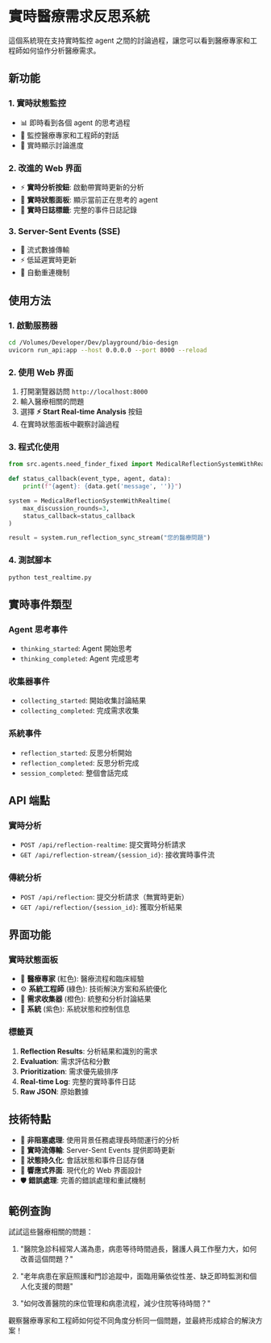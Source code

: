 # 實時醫療需求反思系統

這個系統現在支持實時監控 agent 之間的討論過程，讓您可以看到醫療專家和工程師如何協作分析醫療需求。

## 新功能

### 1. 實時狀態監控
- 📊 即時看到各個 agent 的思考過程
- 💭 監控醫療專家和工程師的對話
- 🔄 實時顯示討論進度

### 2. 改進的 Web 界面
- ⚡ **實時分析按鈕**: 啟動帶實時更新的分析
- 📱 **實時狀態面板**: 顯示當前正在思考的 agent
- 📝 **實時日誌標籤**: 完整的事件日誌記錄

### 3. Server-Sent Events (SSE)
- 🌊 流式數據傳輸
- ⚡ 低延遲實時更新
- 🔄 自動重連機制

## 使用方法

### 1. 啟動服務器
```bash
cd /Volumes/Developer/Dev/playground/bio-design
uvicorn run_api:app --host 0.0.0.0 --port 8000 --reload
```

### 2. 使用 Web 界面
1. 打開瀏覽器訪問 `http://localhost:8000`
2. 輸入醫療相關的問題
3. 選擇 **⚡ Start Real-time Analysis** 按鈕
4. 在實時狀態面板中觀察討論過程

### 3. 程式化使用
```python
from src.agents.need_finder_fixed import MedicalReflectionSystemWithRealtime

def status_callback(event_type, agent, data):
    print(f"{agent}: {data.get('message', '')}")

system = MedicalReflectionSystemWithRealtime(
    max_discussion_rounds=3,
    status_callback=status_callback
)

result = system.run_reflection_sync_stream("您的醫療問題")
```

### 4. 測試腳本
```bash
python test_realtime.py
```

## 實時事件類型

### Agent 思考事件
- `thinking_started`: Agent 開始思考
- `thinking_completed`: Agent 完成思考

### 收集器事件
- `collecting_started`: 開始收集討論結果
- `collecting_completed`: 完成需求收集

### 系統事件
- `reflection_started`: 反思分析開始
- `reflection_completed`: 反思分析完成
- `session_completed`: 整個會話完成

## API 端點

### 實時分析
- `POST /api/reflection-realtime`: 提交實時分析請求
- `GET /api/reflection-stream/{session_id}`: 接收實時事件流

### 傳統分析
- `POST /api/reflection`: 提交分析請求（無實時更新）
- `GET /api/reflection/{session_id}`: 獲取分析結果

## 界面功能

### 實時狀態面板
- 🏥 **醫療專家** (紅色): 醫療流程和臨床經驗
- ⚙️ **系統工程師** (綠色): 技術解決方案和系統優化
- 📝 **需求收集器** (橙色): 統整和分析討論結果
- 🤖 **系統** (紫色): 系統狀態和控制信息

### 標籤頁
1. **Reflection Results**: 分析結果和識別的需求
2. **Evaluation**: 需求評估和分數
3. **Prioritization**: 需求優先級排序
4. **Real-time Log**: 完整的實時事件日誌
5. **Raw JSON**: 原始數據

## 技術特點

- 🚀 **非阻塞處理**: 使用背景任務處理長時間運行的分析
- 🌊 **實時流傳輸**: Server-Sent Events 提供即時更新
- 🔄 **狀態持久化**: 會話狀態和事件日誌存儲
- 📱 **響應式界面**: 現代化的 Web 界面設計
- 🛡️ **錯誤處理**: 完善的錯誤處理和重試機制

## 範例查詢

試試這些醫療相關的問題：

1. "醫院急診科經常人滿為患，病患等待時間過長，醫護人員工作壓力大，如何改善這個問題？"

2. "老年病患在家庭照護和門診追蹤中，面臨用藥依從性差、缺乏即時監測和個人化支援的問題"

3. "如何改善醫院的床位管理和病患流程，減少住院等待時間？"

觀察醫療專家和工程師如何從不同角度分析同一個問題，並最終形成綜合的解決方案！
